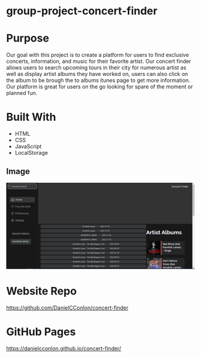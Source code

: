 # group-project-concert-finder

# Purpose

Our goal with this project is to create a platform for users to find exclusive concerts, information, and music for their favorite artist. Our concert finder allows users to search upcoming tours in their city for numerous artist as well as display artist albums they have worked on, users can also click on the album to be brough the to albums itunes page to get more information. Our platform is great for users on the go looking for spare of the moment or planned fun.

# Built With

- HTML
- CSS
- JavaScript
- LocalStorage

## Image

<!-- add a picture in the parentheses when everything is done -->

![Website image](./assets/images/Capture.PNG)

# Website Repo

https://github.com/DanielCConlon/concert-finder

# GitHub Pages

https://danielcconlon.github.io/concert-finder/
